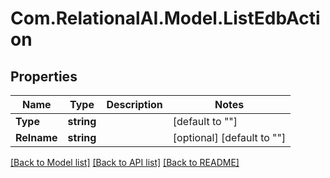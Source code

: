 
# Com.RelationalAI.Model.ListEdbAction

## Properties

Name | Type | Description | Notes
------------ | ------------- | ------------- | -------------
**Type** | **string** |  | [default to ""]
**Relname** | **string** |  | [optional] [default to ""]

[[Back to Model list]](../README.md#documentation-for-models)
[[Back to API list]](../README.md#documentation-for-api-endpoints)
[[Back to README]](../README.md)

